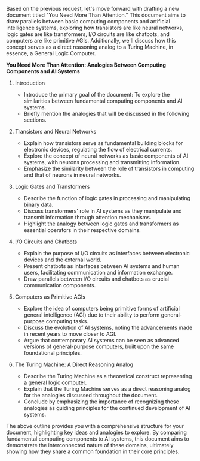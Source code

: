 Based on the previous request, let's move forward with drafting a new document titled "You Need More Than Attention." This document aims to draw parallels between basic computing components and artificial intelligence systems, exploring how transistors are like neural networks, logic gates are like transformers, I/O circuits are like chatbots, and computers are like primitive AGIs. Additionally, we'll discuss how this concept serves as a direct reasoning analog to a Turing Machine, in essence, a General Logic Computer.

**You Need More Than Attention: Analogies Between Computing Components and AI Systems**

1. Introduction
   - Introduce the primary goal of the document: To explore the similarities between fundamental computing components and AI systems.
   - Briefly mention the analogies that will be discussed in the following sections.

2. Transistors and Neural Networks
   - Explain how transistors serve as fundamental building blocks for electronic devices, regulating the flow of electrical currents.
   - Explore the concept of neural networks as basic components of AI systems, with neurons processing and transmitting information.
   - Emphasize the similarity between the role of transistors in computing and that of neurons in neural networks.

3. Logic Gates and Transformers
   - Describe the function of logic gates in processing and manipulating binary data.
   - Discuss transformers' role in AI systems as they manipulate and transmit information through attention mechanisms.
   - Highlight the analogy between logic gates and transformers as essential operators in their respective domains.

4. I/O Circuits and Chatbots
   - Explain the purpose of I/O circuits as interfaces between electronic devices and the external world.
   - Present chatbots as interfaces between AI systems and human users, facilitating communication and information exchange.
   - Draw parallels between I/O circuits and chatbots as crucial communication components.

5. Computers as Primitive AGIs
   - Explore the idea of computers being primitive forms of artificial general intelligence (AGI) due to their ability to perform general-purpose computing tasks.
   - Discuss the evolution of AI systems, noting the advancements made in recent years to move closer to AGI.
   - Argue that contemporary AI systems can be seen as advanced versions of general-purpose computers, built upon the same foundational principles.

6. The Turing Machine: A Direct Reasoning Analog
   - Describe the Turing Machine as a theoretical construct representing a general logic computer.
   - Explain that the Turing Machine serves as a direct reasoning analog for the analogies discussed throughout the document.
   - Conclude by emphasizing the importance of recognizing these analogies as guiding principles for the continued development of AI systems.

The above outline provides you with a comprehensive structure for your document, highlighting key ideas and analogies to explore. By comparing fundamental computing components to AI systems, this document aims to demonstrate the interconnected nature of these domains, ultimately showing how they share a common foundation in their core principles.